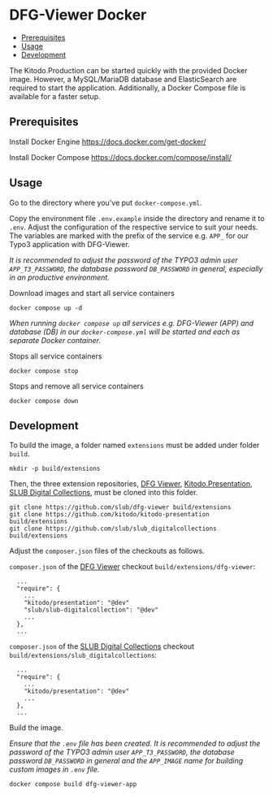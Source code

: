 # DFG-Viewer Docker

 * [Prerequisites](#prerequisites)
 * [Usage](#usage)
 * [Development](#development)

The Kitodo.Production can be started quickly with the provided Docker image. However, a MySQL/MariaDB database and ElasticSearch are required to start the application. Additionally, a Docker Compose file is available for a faster setup.

## Prerequisites

Install Docker Engine
https://docs.docker.com/get-docker/

Install Docker Compose
https://docs.docker.com/compose/install/

## Usage

Go to the directory where you've put `docker-compose.yml`.

Copy the environment file `.env.example` inside the directory and rename it to `.env`. Adjust the configuration of the respective service to suit your needs. The variables are marked with the prefix of the service e.g. `APP_` for our Typo3 application with DFG-Viewer.

*It is recommended to adjust the password of the TYPO3 admin user `APP_T3_PASSWORD`, the database password `DB_PASSWORD` in general, especially in an productive environment.*

Download images and start all service containers
```
docker compose up -d
```

*When running `docker compose up` all services e.g. DFG-Viewer (APP) and database (DB) in our `docker-compose.yml` will be started and each as separate Docker container.*

Stops all service containers
```
docker compose stop
```

Stops and remove all service containers
```
docker compose down
```

## Development

To build the image, a folder named `extensions` must be added under folder `build`.

```
mkdir -p build/extensions
```

Then, the three extension repositories, [DFG Viewer](https://github.com/slub/dfg-viewer), [Kitodo.Presentation](https://github.com/kitodo/kitodo-presentation), [SLUB Digital Collections](https://github.com/slub/slub_digitalcollections), must be cloned into this folder.

```
git clone https://github.com/slub/dfg-viewer build/extensions
git clone https://github.com/kitodo/kitodo-presentation build/extensions
git clone https://github.com/slub/slub_digitalcollections build/extensions
```

Adjust the `composer.json` files of the checkouts as follows.

`composer.json` of the [DFG Viewer](https://github.com/slub/dfg-viewer) checkout `build/extensions/dfg-viewer`:

```
  ...
  "require": {
    ...
    "kitodo/presentation": "@dev"
    "slub/slub-digitalcollection": "@dev"
    ...
  },
  ...
```

`composer.json` of the [SLUB Digital Collections](https://github.com/slub/slub_digitalcollections) checkout `build/extensions/slub_digitalcollections`:

```
  ...
  "require": {
    ...
    "kitodo/presentation": "@dev"
    ...
  },
  ...
```

Build the image.

*Ensure that the `.env` file has been created. It is recommended to adjust the password of the TYPO3 admin user `APP_T3_PASSWORD`, the database password `DB_PASSWORD` in general and the `APP_IMAGE` name for building custom images in `.env` file.*

`docker compose build dfg-viewer-app`
